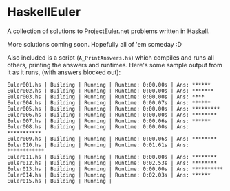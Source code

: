 # HaskellEuler
A collection of solutions to ProjectEuler.net problems written in Haskell.

More solutions coming soon. Hopefully all of 'em someday :D

Also included is a script (`A_PrintAnswers.hs`) which compiles and runs all others, printing the answers and runtimes.
Here's some sample output from it as it runs, (with answers blocked out):

```
Euler001.hs | Building | Running | Runtime: 0:00.00s | Ans: ******
Euler002.hs | Building | Running | Runtime: 0:00.00s | Ans: *******
Euler003.hs | Building | Running | Runtime: 0:00.00s | Ans: ****
Euler004.hs | Building | Running | Runtime: 0:00.07s | Ans: ******
Euler005.hs | Building | Running | Runtime: 0:00.00s | Ans: *********
Euler006.hs | Building | Running | Runtime: 0:00.00s | Ans: ********
Euler007.hs | Building | Running | Runtime: 0:00.06s | Ans: ******
Euler008.hs | Building | Running | Runtime: 0:00.00s | Ans: ***********
Euler009.hs | Building | Running | Runtime: 0:00.06s | Ans: ********
Euler010.hs | Building | Running | Runtime: 0:01.61s | Ans: ************
Euler011.hs | Building | Running | Runtime: 0:00.00s | Ans: ********
Euler012.hs | Building | Running | Runtime: 0:02.53s | Ans: ********
Euler013.hs | Building | Running | Runtime: 0:00.00s | Ans: **********
Euler014.hs | Building | Running | Runtime: 0:02.03s | Ans: ******
Euler015.hs | Building | Running |
```
